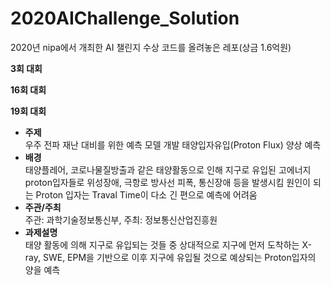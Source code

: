 # 2020AIChallenge_Solution
2020년 nipa에서 개최한 AI 챌린지 수상 코드를 올려놓은 레포(상금 1.6억원)

<strong>3회 대회</strong>

<strong>16회 대회</strong>

<strong>19회 대회</strong>
<ul>
  <li><strong>주제</strong></li>
    우주 전파 재난 대비를 위한 예측 모델 개발
    태양입자유입(Proton Flux) 양상 예측
  <li><strong>배경</strong></li>
    태양플레어, 코로나물질방출과 같은 태양활동으로 인해 지구로 유입된 고에너지 proton입자들로 위성장애, 극항로 방사선 피폭, 통신장애 등을 발생시킴
    원인이 되는 Proton 입자는 Traval Time이 다소 긴 편으로 예측에 어려움
  <li><strong>주관/주최</strong></li>
    주관: 과학기술정보통신부, 주최: 정보통신산업진흥원
  <li><strong>과제설명</strong></li>
    태양 활동에 의해 지구로 유입되는 것들 중 상대적으로 지구에 먼저 도착하는 X-ray, SWE, EPM을 기반으로 이후 지구에 유입될 것으로 예상되는 Proton입자의 양을 예측
